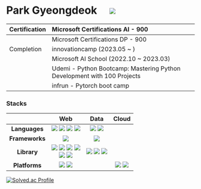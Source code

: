 # Park Gyeongdeok&nbsp;&nbsp;&nbsp;&nbsp; <a href="http://www.linkedin.com/in/ai-duck"><img src="https://img.shields.io/badge/linkedin-0A66C2?style={스타일}&logo=linkedin&logoColor={로고 색깔}"/></a>

| Certification | Microsoft Certifications AI - 900
|:-----------------|:-----------------------------------|
|| Microsoft Certifications DP - 900 |
| Completion | innovationcamp (2023.05 ~ )
||Microsoft AI School (2022.10 ~ 2023.03) |
||Udemi - Python Bootcamp: Mastering Python Development with 100 Projects |
||infrun - Pytorch boot camp |


### Stacks
|         | Web           | Data      | Cloud           |
|:-------:|:-------------:|:---------:|:---------------:|
| **Languages** | <img src="https://img.shields.io/badge/HTML5-E34F26?style=flat-square&logo=HTML5&logoColor=white"/> <img src="https://img.shields.io/badge/CSS3-blue?style=flat-square&logo=CSS3&logoColor=white"/> <img src="https://img.shields.io/badge/JavaScript-yellow?style=flat-square&logo=JavaScript&logoColor=white"/> <img src="https://img.shields.io/badge/TypeScript-3178C6?style=flat-square&logo=typescript&logoColor=white"/>| <img src="https://img.shields.io/badge/Python-blue?style=flat-square&logo=Python&logoColor=white"/> <img src="https://img.shields.io/badge/SQL-003B57?style=flat-square&logo=SQLite&logoColor=white"/> | |
| **Frameworks** | <img src="https://img.shields.io/badge/Flask-000000?style=flat-square&logo=Flask&logoColor=white"/> | <img src="https://img.shields.io/badge/PyTorch-000000?style=flat-square&logo=PyTorch&logoColor=red"/> ||
| **Library** | <img src="https://img.shields.io/badge/jQuery-0769AD?style=flat-square&logo=jQuery&logoColor=white"/> <img src="https://img.shields.io/badge/React-61DAFB?style=flat-square&logo=React&logoColor=white"/> <img src="https://img.shields.io/badge/Redux-764ABC?style=flat-square&logo=Redux&logoColor=white"/> <img src="https://img.shields.io/badge/React Router-CA4245?style=flat-square&logo=React Router&logoColor=white"/><br/> <img src="https://img.shields.io/badge/Sass-CC6699?style=flat-square&logo=Sass&logoColor=white"/> <img src="https://img.shields.io/badge/StylededComponents-DB7093?style=flat-square&logo=styledcomponents&logoColor=white"/> | <img src="https://img.shields.io/badge/Numpy-013243?style=flat-square&logo=Numpy&logoColor=white"/> <img src="https://img.shields.io/badge/pandas-150458?style=flat-square&logo=pandas&logoColor=white"/> <img src="https://img.shields.io/badge/Opencv-5C3EE8?style=flat-square&logo=Opencv&logoColor=white"/>| |
| **Platforms**  | <img src="https://img.shields.io/badge/AmazonAWS-232F3E?style=flat-square&logo=AmazonAWS&logoColor=white"/> <img src="https://img.shields.io/badge/Firebase-FFCA28?style=flat-square&logo=Firebase&logoColor=white"/> | | <img src="https://img.shields.io/badge/Microsoft_Azure-0078D4?style=flat-square&logo=MicrosoftAzure&logoColor=white"/> <img src="https://img.shields.io/badge/AmazonAWS-232F3E?style=flat-square&logo=AmazonAWS&logoColor=white"/> |


[![Solved.ac Profile](http://mazassumnida.wtf/api/v2/generate_badge?boj=littleduck)](https://solved.ac/littleduck/)
